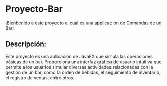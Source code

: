 # Proyecto-Bar
¡Bienbenido a este proyecto el cual es una applicacion de Comandas de un Bar!

## Descripción:

Este proyecto es una aplicación de JavaFX que simula las operaciones básicas de un bar. Proporciona una interfaz gráfica de usuario intuitiva que permite a los usuarios simular diversas actividades relacionadas con la gestión de un bar, como la orden de bebidas, el seguimiento de inventario, el registro de ventas, entre otros.


